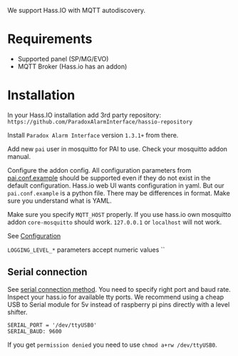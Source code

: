 We support Hass.IO with MQTT autodiscovery.

# Requirements
- Supported panel (SP/MG/EVO)
- MQTT Broker (Hass.io has an addon)

# Installation

In your Hass.IO installation add 3rd party repository: `https://github.com/ParadoxAlarmInterface/hassio-repository`

Install `Paradox Alarm Interface` version `1.3.1+` from there.

Add new `pai` user in mosquitto for PAI to use. Check your mosquitto addon manual.

Configure the addon config. All configuration parameters from [pai.conf.example](https://github.com/ParadoxAlarmInterface/pai/blob/master/config/pai.conf.example) should be supported even if they do not exist in the default configuration. Hass.io web UI wants configuration in yaml. But our `pai.conf.example` is a python file. There may be differences in format. Make sure you understand what is YAML.

Make sure you specify `MQTT_HOST` properly. If you use hass.io own mosquitto addon `core-mosquitto` should work. `127.0.0.1` or `localhost` will not work.

See [Configuration](./Configuration)

`LOGGING_LEVEL_*` parameters accept numeric values ``

## Serial connection

See [serial connection method](./Connection-methods#serial-connection). You need to specify right port and baud rate. Inspect your hass.io for available tty ports. We recommend using a cheap USB to Serial module for 5v instead of raspberry pi pins directly with a level shifter.
```
SERIAL_PORT = '/dev/ttyUSB0'
SERIAL_BAUD: 9600
```

If you get `permission denied` you need to use `chmod a+rw /dev/ttyUSB0`.
